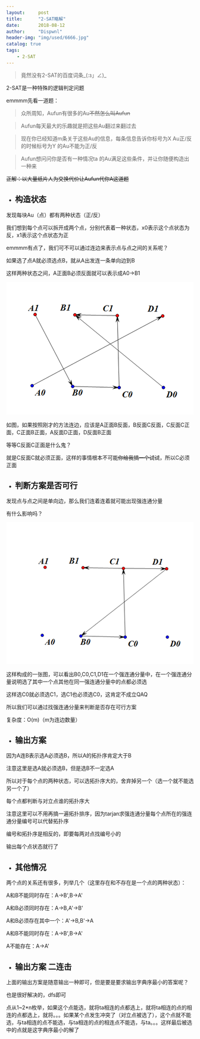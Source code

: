 ```yaml
---
layout:     post
title:      "2-SAT略解"
date:       2018-08-12
author:     "Dispwnl"
header-img: "img/used/6666.jpg"
catalog: true
tags:
    - 2-SAT
---
```

>竟然没有2-SAT的百度词条_(:з」∠)_

2-SAT是一种特殊的逻辑判定问题

emmmm先看一道题：
>众所周知，Aufun有很多的Au~~不然怎么叫Aufun~~

>Aufun每天最大的乐趣就是把这些Au翻过来翻过去

>现在你已经知道m条关于这些Au的信息，每条信息告诉你标号为X Au正/反的时候标号为Y 的Au不能为正/反

>Aufun想问问你是否有一种情况ta 的Au满足这些条件，并让你随便构造出一种来

~~正解：以大量纸片人为交换代价让Aufun代你A这道题~~

- ## 构造状态

发现每块Au（点）都有两种状态（正/反）

我们想到每个点可以拆开成两个点，分别代表着一种状态，x0表示这个点状态为反，x1表示这个点状态为正

emmmm有点了，我们可不可以通过连边来表示点与点之间的关系呢？

如果选了点A就必须选点B，就从A出发连一条单向边到B

这样两种状态之间，A正面B必须反面就可以表示成A0->B1

![](/img/study/2-sat.png)

如图，如果按照刚才的方法连边，应该是A正面B反面，B反面C反面，C反面C正面，C正面B正面，A反面D正面，D反面B正面

等等C反面C正面是什么鬼？

就是C反面C就必须正面，这样的事情根本不可能~~你给我搞一个试试~~，所以C必须正面

- ## 判断方案是否可行

发现点与点之间是单向边，那么我们连着连着就可能出现强连通分量

有什么影响吗？

![](/img/study/2-sat1.png)

这样构成的一张图，可以看出B0,C0,C1,D1在一个强连通分量中，在一个强连通分量说明选了其中一个点其他在同一强连通分量中的点都必须选

这样选C0就必须选C1，选C1也必须选C0，这肯定不成立QAQ

所以我们可以通过找强连通分量来判断是否存在可行方案

复杂度：O(m)（m为连边数量）

- ## 输出方案

因为A连B表示选A必须选B，所以A的拓扑序肯定大于B

注意这里是选A就必须选B，但是选B不一定选A

所以对于每个点的两种状态，可以选拓扑序大的，舍弃掉另一个（选一个就不能选另一个了）

每个点都判断与对立点谁的拓扑序大

注意这里可以不用再搞一遍拓扑排序，因为tarjan求强连通分量每个点所在的强连通分量编号可以代替拓扑序

编号和拓扑序是相反的，即要每两对点找编号小的

输出每个点状态就行了

- ## 其他情况

两个点的关系还有很多，列举几个（这里存在和不存在是一个点的两种状态）：

A和B不能同时存在：A->B',B->A'

A和B必须同时存在：A->B,A'->B'

A和B必须存在其中一个：A'->B,B'->A

A和B不能同时存在：A->B',B->A'

A不能存在：A->A'

- ## 输出方案 二连击

上面的输出方案是随意输出一种即可，但是要是要求输出字典序最小的答案呢？

也是很好解决的，dfs即可

点从1~2*n枚举，如果这个点能选，就将ta相连的点都选上，就将ta相连的点的相连的点都选上，就将。。。如果某个点发生冲突了（对立点被选了），这个点就不能选，与ta相连的点不能选，与ta相连的点的相连点不能选，与ta。。。这样最后被选中的点就是这字典序最小的解了

